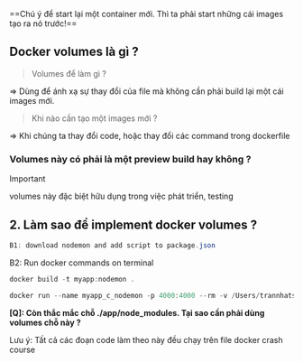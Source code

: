   

  

==Chú ý để start lại một container mới. Thì ta phải start những cái images tạo ra nó trước!==

## Docker volumes là gì ?

> Volumes để làm gì ?

  

⇒ Dùng để ánh xạ sự thay đổi của file mà không cần phải build lại một cái images mới.

  

> Khi nào cần tạo một images mới ?

⇒ Khi chúng ta thay đổi code, hoặc thay đổi các command trong dockerfile

  

### Volumes này có phải là một preview build hay không ?

  

  

> [!important]  
> volumes này đặc biệt hữu dụng trong việc phát triển, testing  

  

## 2. Làm sao để implement docker volumes ?

  

```PowerShell
B1: download nodemon and add script to package.json
```

B2: Run docker commands on terminal

```PowerShell
docker build -t myapp:nodemon .
```

```PowerShell
docker run --name myapp_c_nodemon -p 4000:4000 --rm -v /Users/trannhatsang/Documents/Programming/Docker/docker-crash-course/api:/app -v /app/node_modules myapp:nodemon
```

  

  

  

**[Q]: Còn thắc mắc chỗ ./app/node_modules. Tại sao cần phải dùng volumes chỗ này ?**

Lưu ý: Tất cả các đoạn code làm theo này đều chạy trên file docker crash course
